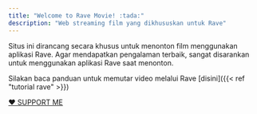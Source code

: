 ```yaml
---
title: "Welcome to Rave Movie! :tada:"
description: "Web streaming film yang dikhususkan untuk Rave"
---
```


Situs ini dirancang secara khusus untuk menonton film menggunakan aplikasi Rave. Agar mendapatkan pengalaman terbaik, sangat disarankan untuk menggunakan aplikasi Rave saat menonton.

Silakan baca panduan untuk memutar video melalui Rave [disini]({{< ref "tutorial rave" >}})

[❤️ SUPPORT ME](https://saweria.co/Ryoo1)


